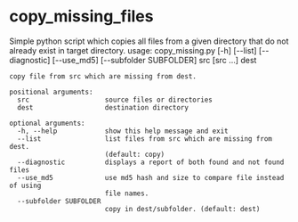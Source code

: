 # copy_missing_files
Simple python script which copies all files from a given directory that do not already exist in target directory.
usage: copy_missing.py [-h] [--list] [--diagnostic] [--use_md5]
                       [--subfolder SUBFOLDER]
                       src [src ...] dest

```
copy file from src which are missing from dest.

positional arguments:
  src                   source files or directories
  dest                  destination directory

optional arguments:
  -h, --help            show this help message and exit
  --list                list files from src which are missing from dest.
                        (default: copy)
  --diagnostic          displays a report of both found and not found files
  --use_md5             use md5 hash and size to compare file instead of using
                        file names.
  --subfolder SUBFOLDER
                        copy in dest/subfolder. (default: dest)
```
